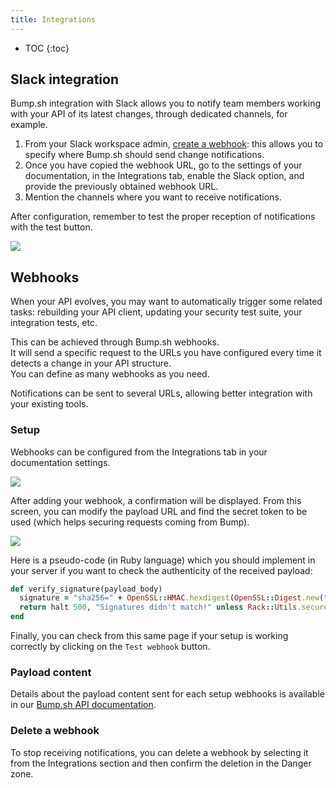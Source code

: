 ```yaml
---
title: Integrations
---
```


- TOC
{:toc}

## Slack integration

Bump.sh integration with Slack allows you to notify team members working with your API of its latest changes, through dedicated channels, for example.

1. From your Slack workspace admin, [create a webhook](https://slack.com/apps/A0F7XDUAZ-incoming-webhooks): this allows you to specify where Bump.sh should send change notifications.
2. Once you have copied the webhook URL, go to the settings of your documentation, in the Integrations tab, enable the Slack option, and provide the previously obtained webhook URL.
3. Mention the channels where you want to receive notifications.

After configuration, remember to test the proper reception of notifications with the test button.

![](/images/help/slack-integration.png)

## Webhooks

When your API evolves, you may want to automatically trigger some related tasks: rebuilding your API client, updating your security test suite, your integration tests, etc.

This can be achieved through Bump.sh webhooks.<br>
It will send a specific request to the URLs you have configured every time it detects a change in your API structure.<br>
You can define as many webhooks as you need.

Notifications can be sent to several URLs, allowing better integration with your existing tools.

### Setup

Webhooks can be configured from the Integrations tab in your documentation settings.

![](/images/help/add-webhook.png)

After adding your webhook, a confirmation will be displayed. From this screen, you can modify the payload URL and find the secret token to be used (which helps securing requests coming from Bump).

![](/images/help/webhook-secret-token.png)

Here is a pseudo-code (in Ruby language) which you should implement in your server if you want to check the authenticity of the received payload:

```ruby
def verify_signature(payload_body)
  signature = "sha256=" + OpenSSL::HMAC.hexdigest(OpenSSL::Digest.new("sha256"), ENV["SECRET_TOKEN"], payload_body)
  return halt 500, "Signatures didn't match!" unless Rack::Utils.secure_compare(signature, request.env["HTTP_X_BUMP_SIGNATURE_256"])
end
```

Finally, you can check from this same page if your setup is working correctly by clicking on the `Test webhook` button.

### Payload content

Details about the payload content sent for each setup webhooks is available in our [Bump.sh API documentation](https://developers.bump.sh/#webhook-documentation-change).

### Delete a webhook

To stop receiving notifications, you can delete a webhook by selecting it from the Integrations section and then confirm the deletion in the Danger zone.